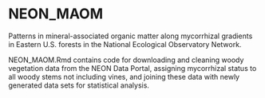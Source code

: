 # NEON_MAOM
Patterns in mineral-associated organic matter along mycorrhizal gradients in Eastern U.S. forests in the National Ecological Observatory Network. 

NEON_MAOM.Rmd contains code for downloading and cleaning woody vegetation data from the NEON Data Portal, assigning mycorrhizal status to all woody stems not including vines, and joining these data with newly generated data sets for statistical analysis.

